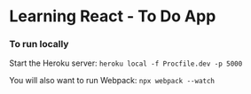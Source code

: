 # Learning React - To Do App

### To run locally
Start the Heroku server:
`heroku local -f Procfile.dev -p 5000`

You will also want to run Webpack:
`npx webpack --watch`